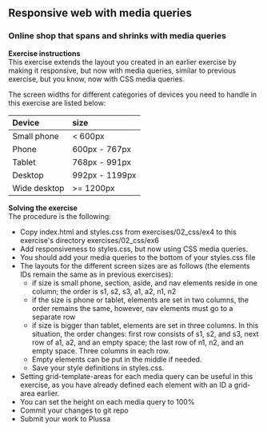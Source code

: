 ## Responsive web with media queries

### Online shop that spans and shrinks with media queries

**Exercise instructions**  
This exercise extends the layout you created in an earlier exercise by making it responsive, but now with media queries, similar to previous exercise, but you know, now with CSS media queries.

The screen widths for different categories of devices you need to handle in this exercise are listed below:

|Device| size | 
|:--|:--|
|Small phone|	< 600px|
|Phone|	600px - 767px|
|Tablet|	768px - 991px|
|Desktop|	992px - 1199px|
|Wide desktop|	>= 1200px|

**Solving the exercise**  
The procedure is the following:

  - Copy index.html and styles.css from exercises/02_css/ex4 to this exercise's directory exercises/02_css/ex6
  - Add responsiveness to styles.css, but now using CSS media queries.
  - You should add your media queries to the bottom of your styles.css file
  - The layouts for the different screen sizes are as follows (the elements IDs remain the same as in previous exercises):
    - if size is small phone, section, aside, and nav elements reside in one column; the order is s1, s2, s3, a1, a2, n1, n2
    - if the size is phone or tablet, elements are set in two columns, the order remains the same, however, nav elements must go to a separate row
    - if size is bigger than tablet, elements are set in three columns. In this situation, the order changes: first row consists of s1, s2, and s3, next row of a1, a2, and an empty space; the last row of n1, n2, and an empty space. Three columns in each row.
    - Empty elements can be put in the middle if needed.
    - Save your style definitions in styles.css.
  - Setting grid-template-areas for each media query can be useful in this exercise, as you have already defined each element with an ID a grid-area earlier.
  - You can set the height on each media query to 100%
  - Commit your changes to git repo
  - Submit your work to Plussa
